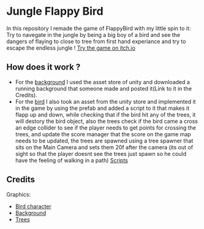 # Jungle Flappy Bird
In this repository I remade the game of FlappyBird with my little spin to it:
Try to navegate in the jungle by being a big boy of a bird and see the dangers of flaying to close to tree from first hand experiance and try to escape the endless jungle ! [Try the game on itch.io](https://mayamichael.itch.io/jungleflappybird)

## How does it work ?
* For the [background](https://github.com/our-game-maya-and-michael/JungleFlappyBird/tree/main/Assets/Background) I used the asset store of unity and downloaded a running background that someone made and posted it(Link to it in the Credits).
* For the [bird](https://github.com/our-game-maya-and-michael/JungleFlappyBird/tree/main/Assets/Grey%20Bird) I also took an asset from the unity store and implemented it in the game by using the prefab and added a script to it that makes it flapp up and down, while checking that if the bird hit any of the trees, it will destory the bird object, also the trees check if the bird came a cross an edge collider to see if the player needs to get points for crossing the trees, and update the score manager that the score on the game map needs to be updated, the trees are spawned using a tree spawner that sits on the Main Camera and sets them 20f after the camera (its out of sight so that the player doesnt see the trees just spawn so he could have the feeling of walking in a path) [Scripts](https://github.com/our-game-maya-and-michael/JungleFlappyBird/tree/main/Assets/Scripts)
## Credits
Graphics:
* [Bird character](https://assetstore.unity.com/packages/2d/characters/2d-cartoon-birds-pack-149167)
* [Background](https://assetstore.unity.com/packages/2d/environments/free-2d-cartoon-parallax-background-205812)
* [Trees](https://assetstore.unity.com/packages/2d/textures-materials/nature/sunnyland-expansion-pack-trees-237697)
